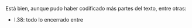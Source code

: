 Está bien, aunque pudo haber codificado más partes del texto, entre otras:

- l.38: todo lo encerrado entre <title> no es un título; solo lo es "Papeles..." (excluyendo las comillas). No creo que el uso de las mayúsculas sea de énfasis sino estructural.
- l.39: <abbr> no puede encerrar a <expan>; falta <choice>.
- l.48: <abbr> no puede encerrar a <expan>; falta <choice>.
- l.49: <abbr> no puede encerrar a <expan>; falta <choice>.
    - no veo qué es lo que va subrayado.
- l.76: el tachón lo codifica con <gap>.
- l.99: <abbr> no puede encerrar a <expan>; falta <choice>.
- l.102: "tuvo" es corregido por "tiene" (que es va entre <add>). Todo eso va entre <subst>.
- l.106: "hélas" es un texto en francés, debe ir en un <foreign>.
- l.112: <abbr> no puede encerrar a <expan>; falta <choice>.
- l.116:  "Diarios" es un título; va en un <title>.


Nota: 4.2